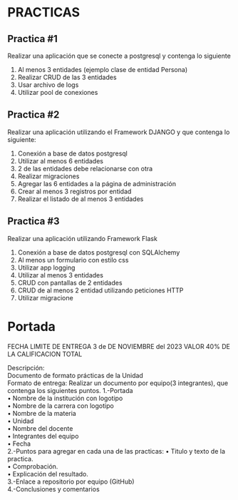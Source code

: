 # PRACTICAS
## Practica #1
Realizar una aplicación que se conecte a postgresql y contenga lo siguiente
1. Al menos 3 entidades (ejemplo clase de entidad Persona) 
2. Realizar CRUD de las 3 entidades
3. Usar archivo de logs 
4. Utilizar pool de conexiones
## Practica #2
Realizar una aplicación utilizando el Framework DJANGO y que contenga lo siguiente:
1. Conexión a base de datos postgresql
2. Utilizar al menos 6 entidades 
3. 2 de las entidades debe relacionarse con otra 
4. Realizar migraciones
5. Agregar las 6 entidades a la página de administración 
6. Crear al menos 3 registros por entidad
7. Realizar el listado de al menos 3 entidades 
## Practica #3
Realizar una aplicación utilizando Framework Flask
1. Conexión a base de datos postgresql con SQLAlchemy 
2. Al menos un formulario con estilo css
3. Utilizar app logging
4. Utilizar al menos 3 entidades
5. CRUD con pantallas de 2 entidades 
6. CRUD de al menos 2 entidad utilizando peticiones HTTP
7. Utilizar migracione

# Portada 
FECHA LIMITE DE ENTREGA 3 de DE NOVIEMBRE del 2023 VALOR 40% DE LA CALIFICACION TOTAL   

Descripción:  
Documento de formato prácticas de la Unidad  
Formato de entrega:
Realizar un documento por equipo(3 integrantes), que contenga los siguientes puntos.
1.-Portada  
• Nombre de la institución con logotipo  
• Nombre de la carrera con logotipo  
• Nombre de la materia  
• Unidad  
• Nombre del docente  
• Integrantes del equipo  
• Fecha  
2.-Puntos para agregar en cada una de las practicas:
• Titulo y texto de la practica.  
• Comprobación.  
• Explicación del resultado.  
3.-Enlace a repositorio por equipo (GitHub)  
4.-Conclusiones y comentarios  

